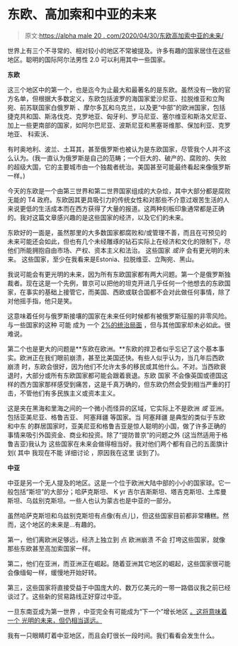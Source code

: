 # 东欧、高加索和中亚的未来

> 原文:[https://alpha male 20 . com/2020/04/30/东欧高加索中亚的未来/](https://alphamale20.com/2020/04/30/the-future-of-eastern-europe-the-caucuses-and-central-asia/)

世界上有三个不寻常的、相对较小的地区不常被提及。许多有趣的国家居住在这些地区。聪明的国际阿尔法男性 2.0 可以利用其中一些国家。

**东欧**

这三个地区中的第一个，也是迄今为止最大和最著名的是东欧。虽然没有一致的官方名单，但根据大多数定义，东欧包括波罗的海国家爱沙尼亚、拉脱维亚和立陶宛、前苏联国家白俄罗斯 、摩尔多瓦和乌克兰，以及更“中部”的欧洲国家，包括捷克共和国、斯洛伐克、克罗地亚、匈牙利、罗马尼亚、塞尔维亚和斯洛文尼亚、 加上一些更南部的国家，如阿尔巴尼亚、波斯尼亚和黑塞哥维那、保加利亚、克罗地亚、 科索沃、

有时奥地利、波兰、土耳其，甚至俄罗斯也被认为是东欧国家，尽管我个人并不这么认为。(我一直认为俄罗斯是自己的范畴；一个巨大的、破产的、腐败的、失败的超级大国，它的主要城市由一个独裁者统治。美国甚至可能最终看起来像俄罗斯一样。)

今天的东欧是一个由第三世界和第二世界国家组成的大杂烩，其中大部分都是腐败无能的 T4 政府。东欧因其更具吸引力的传统女性和对那些不介意过艰苦生活的人来说更低的生活成本而在西方获得了大量的报道。这两种刻板印象通常都是正确的。我对这篇文章感兴趣的是这些国家的经济，以及它们的未来。

东欧好的一面是，虽然那里的大多数国家都腐败和/或管理不善，而且在可预见的未来可能还会如此，但也有几个未经雕琢的钻石实际上在经济和文化的限制下，尽他们所能拥抱自由市场、产权、资本主义和法治。 这些国家 *或许* 会有更光明的未来。 这些国家，至少在我看来是Estonia、拉脱维亚、立陶宛、黑山。

我说可能会有更光明的未来，因为所有东欧国家都有两大问题。第一个是俄罗斯独裁者。现在这是一个先例，普京可以把他的坦克开进几乎任何一个他想去的东欧国家，在事实的基础上接管它，而美国、西欧或联合国都不会对此做任何事情，除了对他摇手指，他只是笑。

这意味着任何与俄罗斯接壤的国家在未来任何时候都有被俄罗斯征服的非零风险。与一些国家的这种 可能 成为 一个 [2%的统治局面](https://blackdragonblog.com/2020/03/30/arguments-regarding-the-2-rule/) ，但与其他国家却未必如此。很难说。

第二个也是更大的问题是**东欧在欧洲。**东欧的捍卫者似乎忘记了这个基本事实。欧洲正在我们眼前崩溃，甚至比美国还快。有些人似乎认为，当几年后西欧 崩溃 时，东欧会很好，因为他们不允许太多的移民或其他什么。不对。当西欧衰退时，大部分或所有东欧国家都可能会跟着衰退。东欧 国家 不会像英国或德国这样的西方国家那样感受到痛苦，这是千真万确的，但东欧仍然会受到相当严重的打击，不管他们有多民族主义或资本主义。

这是夹在黑海和里海之间的一个微小而怪异的区域，它实际上不是欧洲 *或* 亚洲。包括亚美尼亚、格鲁吉亚、 阿塞拜疆 等国家。当 阿塞拜疆 是典型的类似于东欧 和中东 的群居国家时，亚美尼亚和格鲁吉亚是惊人聪明的小国，做了许多正确的事情来吸引外国资金、商业和投资。除了“提防普京”的问题之外 (这当然适用于格鲁吉亚)我认为 这些国家在未来会做得相当好。我对他们两个都有自己的五面旗计划( 其中 我现在不能 详细讨论 ，原因我在这里 谈到了)。

**中亚**

中亚是另一个无人提及的地区。这是一个位于欧洲大陆中部的小小的国家球。它一般包括“斯坦”的大部分；哈萨克斯坦、 K yr 吉尔吉斯斯坦、塔吉克斯坦、土库曼斯坦、乌兹别克斯坦。一些人也认为蒙古也是中亚的一部分。

虽然哈萨克斯坦和乌兹别克斯坦有点像(有点儿)，但这些国家目前都非常糟糕。然而，这个地区的未来是…有趣的。

第一，他们离欧洲足够远，经济上独立到 点 欧洲崩溃 不会 打垮这些国家，就像那些东欧甚至高加索国家一样。

第二，他们在亚洲，而亚洲正在崛起。随着亚洲其它地区的崛起，这些国家很可能会像缅甸一样，缓慢地开始好转。

第三，这些国家将直接受益于中国庞大的、数万亿美元的一带一路倡议[](https://calebjonesblog.com/heres-china-will-rule-world/)我之前已经谈过了。这些新的贸易路线正好穿过中亚。

一旦东南亚成为第一世界 ，中亚完全有可能成为“下一个”增长地区 [。这将意味着 一个 光明的未来，但仍相当遥远。](https://calebjonesblog.com/southeast-asia-the-land-of-opportunity/)

我有一只眼睛盯着中亚地区，而且会盯很长一段时间。我们看看会发生什么。
